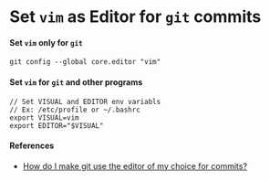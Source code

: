 # Set `vim` as Editor for `git` commits

#### Set `vim` only for `git`
    
    git config --global core.editor "vim"

#### Set `vim` for `git` and other programs

    // Set VISUAL and EDITOR env variabls
    // Ex: /etc/profile or ~/.bashrc
    export VISUAL=vim
    export EDITOR="$VISUAL"

#### References
* [How do I make git use the editor of my choice for commits?](http://stackoverflow.com/questions/2596805/how-do-i-make-git-use-the-editor-of-my-choice-for-commits)
